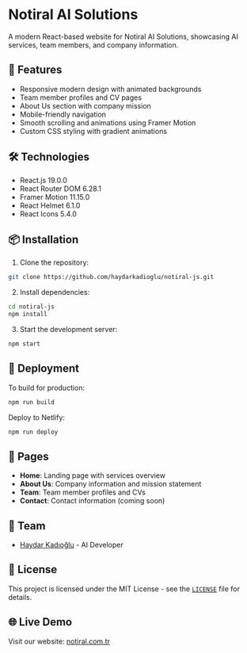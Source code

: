 # Notiral AI Solutions

A modern React-based website for Notiral AI Solutions, showcasing AI services, team members, and company information.

## 🚀 Features

- Responsive modern design with animated backgrounds
- Team member profiles and CV pages
- About Us section with company mission
- Mobile-friendly navigation
- Smooth scrolling and animations using Framer Motion
- Custom CSS styling with gradient animations

## 🛠️ Technologies

- React.js 19.0.0
- React Router DOM 6.28.1
- Framer Motion 11.15.0
- React Helmet 6.1.0
- React Icons 5.4.0

## 📦 Installation

1. Clone the repository:
```bash
git clone https://github.com/haydarkadioglu/notiral-js.git
```

2. Install dependencies:
```bash
cd notiral-js
npm install
```

3. Start the development server:
```bash
npm start
```

## 🚀 Deployment

To build for production:
```bash
npm run build
```

Deploy to Netlify:
```bash
npm run deploy
```

## 📱 Pages

- **Home**: Landing page with services overview
- **About Us**: Company information and mission statement
- **Team**: Team member profiles and CVs
- **Contact**: Contact information (coming soon)

## 👥 Team

- [Haydar Kadıoğlu](https://github.com/haydarkadioglu) - AI Developer

## 📄 License

This project is licensed under the MIT License - see the [`LICENSE`](LICENSE) file for details.

## 🌐 Live Demo

Visit our website: [notiral.com.tr](https://notiral.com.tr)
